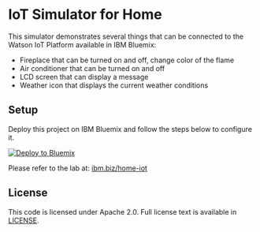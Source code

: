# IoT Simulator for Home

This simulator demonstrates several things that can be connected to the Watson IoT Platform available in IBM Bluemix:
* Fireplace that can be turned on and off, change color of the flame
* Air conditioner that can be turned on and off
* LCD screen that can display a message
* Weather icon that displays the current weather conditions

## Setup
Deploy this project on IBM Bluemix and follow the steps below to configure it.

[![Deploy to Bluemix](https://bluemix.net/deploy/button.png)](https://bluemix.net/deploy?repository=https://github.com/jeancarl/home-iot-simulator.git)

Please refer to the lab at:
[ibm.biz/home-iot](http://ibm.biz/home-iot)

## License

This code is licensed under Apache 2.0. Full license text is available in [LICENSE](LICENSE).
